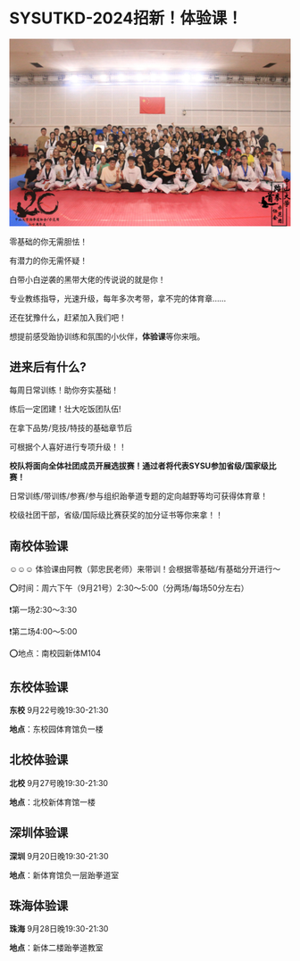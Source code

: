 # SYSUTKD-2024招新！体验课！

![](./images/20231111.webp)

零基础的你无需胆怯！

有潜力的你无需怀疑！

白带小白逆袭的黑带大佬的传说说的就是你！

专业教练指导，光速升级，每年多次考带，拿不完的体育章……

还在犹豫什么，赶紧加入我们吧！

想提前感受跆协训练和氛围的小伙伴，**体验课**等你来哦。

## 进来后有什么?

每周日常训练！助你夯实基础！

练后一定团建！壮大吃饭团队伍!

在拿下品势/竞技/特技的基础章节后

可根据个人喜好进行专项升级！！

**校队将面向全体社团成员开展选拔赛！通过者将代表SYSU参加省级/国家级比赛！**

日常训练/带训练/参赛/参与组织跆拳道专题的定向越野等均可获得体育章！

校级社团干部，省级/国际级比赛获奖的加分证书等你来拿！！

## 南校体验课

☺️☺️☺️ 体验课由阿教（郭忠民老师）来带训！会根据零基础/有基础分开进行～

⭕️时间：周六下午（9月21号）2:30～5:00（分两场/每场50分左右）

❗️第一场2:30～3:30 

❗️第二场4:00～5:00

⭕️地点：南校园新体M104 


## 东校体验课

**东校** 9月22号晚19:30-21:30

**地点**：东校园体育馆负一楼

## 北校体验课

**北校** 9月27号晚19:30-21:30

**地点**：北校新体育馆一楼

## 深圳体验课

**深圳** 9月20日晚19∶30-21∶30

**地点**：新体育馆负一层跆拳道室

## 珠海体验课

**珠海** 9月28日晚19:30-21:30

**地点**：新体二楼跆拳道教室
